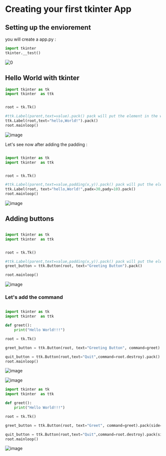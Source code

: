 # Creating your first tkinter App

## Setting up the enviorement 

you will create a app.py : 
```python 
import tkinter 
tkinter.__test()
```

![0](https://github.com/user-attachments/assets/e4979e31-f7ff-41f8-89a6-da45846878b3)

## Hello World with tkinter 

```python
import tkinter as tk
import tkinter  as ttk


root = tk.Tk()

#ttk.Label(parent,text=value).pack() pack will put the element in the window 
ttk.Label(root,text="hello,World!").pack()
root.mainloop()

```

![image](https://github.com/user-attachments/assets/4fda7a64-75d9-44d3-b3d9-4fd14702c7ea)

Let's see now after adding the padding : 

```python

import tkinter as tk
import tkinter  as ttk


root = tk.Tk()

#ttk.Label(parent,text=value,padding(x,y)).pack() pack will put the element in the window 
ttk.Label(root, text="hello,World!",padx=30,pady=10).pack()
root.mainloop()

```

![image](https://github.com/user-attachments/assets/edc98720-6001-4406-849c-d5b8f9a6bd49)


## Adding buttons 

```python

import tkinter as tk
import tkinter  as ttk


root = tk.Tk()

#ttk.Label(parent,text=value,padding(x,y)).pack() pack will put the element in the window 
greet_button = ttk.Button(root, text="Greeting Button").pack()

root.mainloop()

```
![image](https://github.com/user-attachments/assets/64743019-8b0a-4c8a-b72b-9a4999ba578c)

### Let's add the command 

```python

import tkinter as tk
import tkinter  as ttk

def greet():
    print("Hello World!!!")

root = tk.Tk()

greet_button = ttk.Button(root, text="Greeting Button", command=greet).pack()

quit_button = ttk.Button(root,text="Quit",command=root.destroy).pack()
root.mainloop()

```
![image](https://github.com/user-attachments/assets/369b6610-0433-4f76-95d2-d8c6c685ddc9)

![image](https://github.com/user-attachments/assets/7f7095bd-cb17-4544-928a-6a9ee113b217)


```python
import tkinter as tk
import tkinter  as ttk

def greet():
    print("Hello World!!!")

root = tk.Tk()

greet_button = ttk.Button(root, text="Greet", command=greet).pack(side="left", fill="y")

quit_button = ttk.Button(root,text="Quit",command=root.destroy).pack(side="left")
root.mainloop()
```

![image](https://github.com/user-attachments/assets/66d16e76-4827-4e6e-8a72-31788c48ab5b)
